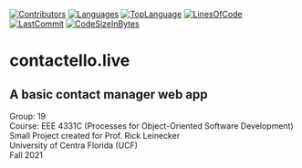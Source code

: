 <!-- PROJECT SHIELDS -->
<!--
*** Readme.md uses markdown "reference style" links for readability.
*** Reference links are enclosed in brackets [ ] instead of parentheses ( ).
*** See the bottom of this document for the declaration of the reference variables
*** Markdown Guide: https://www.markdownguide.org/basic-syntax/#reference-style-links
*** Readme template: https://github.com/othneildrew/Best-README-Template
*** Shields: https://shields.io/
-->
[![Contributors][contributors-shield]][contributors-url]
[![Languages][languages-shield]][ReadMe-url]
[![TopLanguage][toplanguage-shield]][ReadMe-url]
[![LinesOfCode][LinesOfCode-shield]][ReadMe-url]
[![LastCommit][LastCommit-shield]][ReadMe-url]
[![CodeSizeInBytes][CodeSizeInBytes-shield]][ReadMe-url]

# contactello.live
## A basic contact manager web app

Group: 19<br>
Course: EEE 4331C (Processes for Object-Oriented Software Development) <br>
Small Project created for Prof. Rick Leinecker<br>
University of Centra Florida (UCF)<br>
Fall 2021<br>


<!-- MARKDOWN LINKS & IMAGES -->
<!-- https://www.markdownguide.org/basic-syntax/#reference-style-links -->
[ReadMe-url]: https://github.com/RacsonTech/Contactello
[contributors-shield]: https://img.shields.io/github/contributors/RacsonTech/Contactello?style=plastic
[contributors-url]: https://github.com/RacsonTech/Contactello/graphs/contributors
[languages-shield]: https://img.shields.io/github/languages/count/RacsonTech/Contactello.svg?style=plastic
[toplanguage-shield]: https://img.shields.io/github/languages/top/RacsonTech/Contactello?color=green&style=plastic
[LinesOfCode-shield]: https://img.shields.io/tokei/lines/github/RacsonTech/Contactello?color=red&label=lines%20of%20code&style=plastic
[LastCommit-shield]: https://img.shields.io/github/last-commit/RacsonTech/Contactello?style=plastic
[CodeSizeInBytes-shield]: https://img.shields.io/github/languages/code-size/RacsonTech/Contactello?color=orange&style=plastic
